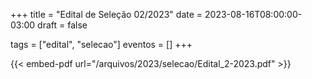 +++
title = "Edital de Seleção 02/2023"
date = 2023-08-16T08:00:00-03:00
draft = false

tags = ["edital", "selecao"]
eventos = []
+++

{{< embed-pdf url="/arquivos/2023/selecao/Edital_2-2023.pdf" >}}
